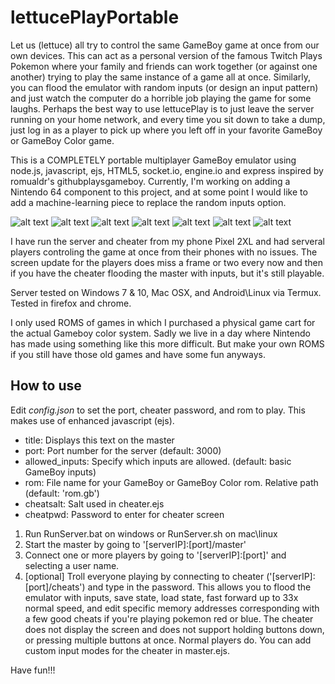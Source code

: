 lettucePlayPortable
==================
Let us (lettuce) all try to control the same GameBoy game at once from our own devices. This can act as a personal version of the famous Twitch Plays Pokemon where your family and friends can work together (or against one another) trying to play the same instance of a game all at once. Similarly, you can flood the emulator with random inputs (or design an input pattern) and just watch the computer do a horrible job playing the game for some laughs. Perhaps the best way to use lettucePlay is to just leave the server running on your home network, and every time you sit down to take a dump, just log in as a player to pick up where you left off in your favorite GameBoy or GameBoy Color game.

This is a COMPLETELY portable multiplayer GameBoy emulator using node.js, javascript, ejs, HTML5, socket.io, engine.io and express inspired by romualdr's githubplaysgameboy. Currently, I'm working on adding a Nintendo 64 component to this project, and at some point I would like to add a machine-learning piece to replace the random inputs option.

![alt text](https://github.com/TomAgatchi/lettucePlayPortable/blob/master/screenshots/Screenshot_20180606-155649.png)
![alt text](https://github.com/TomAgatchi/lettucePlayPortable/blob/master/screenshots/Screenshot_20180606-155734.png)
![alt text](https://github.com/TomAgatchi/lettucePlayPortable/blob/master/screenshots/cheater.PNG)
![alt text](https://github.com/TomAgatchi/lettucePlayPortable/blob/master/screenshots/pkmnblue1.PNG)
![alt text](https://github.com/TomAgatchi/lettucePlayPortable/blob/master/screenshots/pkmnblue2.PNG)
![alt text](https://github.com/TomAgatchi/lettucePlayPortable/blob/master/screenshots/wof3.PNG)
![alt text](https://github.com/TomAgatchi/lettucePlayPortable/blob/master/screenshots/wof2.PNG)


I have run the server and cheater from my phone Pixel 2XL and had serveral players controling the game at once from their phones with no issues. The screen update for the players does miss a frame or two every now and then if you have the cheater flooding the master with inputs, but it's still playable.
  
Server tested on Windows 7 & 10, Mac OSX, and Android\Linux via Termux. Tested in firefox and chrome.

I only used ROMS of games in which I purchased a physical game cart for the actual Gameboy color system. Sadly we live in a day where Nintendo has made using something like this more difficult. But make your own ROMS if you still have those old games and have some fun anyways.

How to use
----------

Edit *config.json* to set the port, cheater password, and rom to play. This makes use of enhanced javascript (ejs).
* title: Displays this text on the master
* port: Port number for the server (default: 3000)
* allowed_inputs: Specify which inputs are allowed. (default: basic GameBoy inputs)
* rom: File name for your GameBoy or GameBoy Color rom. Relative path (default: 'rom.gb')
* cheatsalt: Salt used in cheater.ejs
* cheatpwd: Password to enter for cheater screen

1. Run RunServer.bat on windows or RunServer.sh on mac\linux
2. Start the master by going to '[serverIP]:[port]/master'
3. Connect one or more players by going to '[serverIP]:[port]' and selecting a user name.
4. [optional] Troll everyone playing by connecting to cheater ('[serverIP]:[port]/cheats') and type in the password. This allows you to flood   the emulator with inputs, save state, load state, fast forward up to 33x normal speed, and edit specific memory addresses corresponding with a few good cheats if you're playing pokemon red or blue. The cheater does not display the screen and does not support holding buttons down, or pressing multiple buttons at once. Normal players do. You can add custom input modes for the cheater in master.ejs. 
  
Have fun!!!
